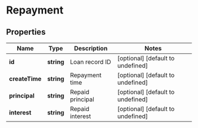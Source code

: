 # Repayment

## Properties

Name | Type | Description | Notes
------------ | ------------- | ------------- | -------------
**id** | **string** | Loan record ID | [optional] [default to undefined]
**createTime** | **string** | Repayment time | [optional] [default to undefined]
**principal** | **string** | Repaid principal | [optional] [default to undefined]
**interest** | **string** | Repaid interest | [optional] [default to undefined]

